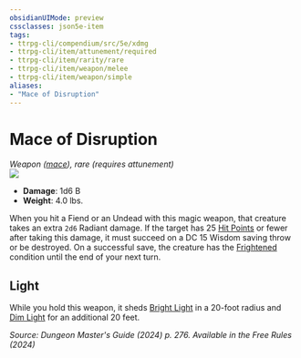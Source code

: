 ```yaml
---
obsidianUIMode: preview
cssclasses: json5e-item
tags:
- ttrpg-cli/compendium/src/5e/xdmg
- ttrpg-cli/item/attunement/required
- ttrpg-cli/item/rarity/rare
- ttrpg-cli/item/weapon/melee
- ttrpg-cli/item/weapon/simple
aliases: 
- "Mace of Disruption"
---
```

# Mace of Disruption
*Weapon ([mace](Mechanics/items/mace-xphb.md)), rare (requires attunement)*  
![](Mechanics/items/img/mace-of-disruption.webp#right)

- **Damage**: 1d6 B
- **Weight**: 4.0 lbs.

When you hit a Fiend or an Undead with this magic weapon, that creature takes an extra `2d6` Radiant damage. If the target has 25 [Hit Points](Mechanics/rules/variant-rules/hit-points-xphb.md) or fewer after taking this damage, it must succeed on a DC 15 Wisdom saving throw or be destroyed. On a successful save, the creature has the [Frightened](Mechanics/rules/conditions.md#Frightened) condition until the end of your next turn.

## Light

While you hold this weapon, it sheds [Bright Light](Mechanics/rules/variant-rules/bright-light-xphb.md) in a 20-foot radius and [Dim Light](Mechanics/rules/variant-rules/dim-light-xphb.md) for an additional 20 feet.

*Source: Dungeon Master's Guide (2024) p. 276. Available in the Free Rules (2024)*